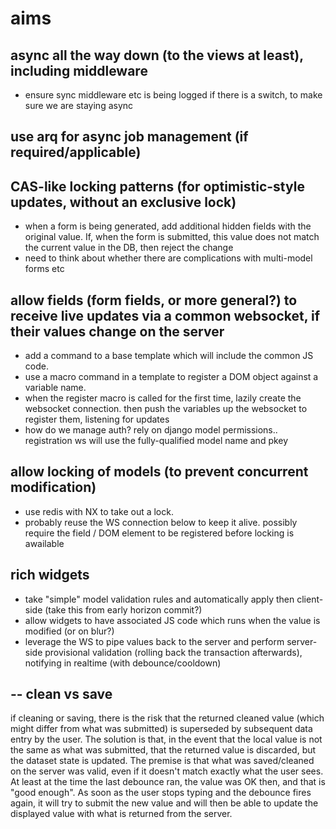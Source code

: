 # aims

## async all the way down (to the views at least), including middleware

- ensure sync middleware etc is being logged if there is a switch, to make sure we are staying async

## use arq for async job management (if required/applicable)

## CAS-like locking patterns (for optimistic-style updates, without an exclusive lock)

- when a form is being generated, add additional hidden fields with the original value. If, when the form is submitted, this value does not match the current value in the DB, then reject the change
- need to think about whether there are complications with multi-model forms etc

## allow fields (form fields, or more general?) to receive live updates via a common websocket, if their values change on the server

- add a command to a base template which will include the common JS code.
- use a macro command in a template to register a DOM object against a variable name.
- when the register macro is called for the first time, lazily create the websocket connection. then push the variables up the websocket to register them, listening for updates
- how do we manage auth? rely on django model permissions.. registration ws will use the fully-qualified model name and pkey

## allow locking of models (to prevent concurrent modification)

- use redis with NX to take out a lock.
- probably reuse the WS connection below to keep it alive. possibly require the field / DOM element to be registered before locking is awailable

## rich widgets

- take "simple" model validation rules and automatically apply then client-side (take this from early horizon commit?)
- allow widgets to have associated JS code which runs when the value is modified (or on blur?)
- leverage the WS to pipe values back to the server and perform server-side provisional validation (rolling back the transaction afterwards), notifying in realtime (with debounce/cooldown)

--
clean vs save
--
if cleaning or saving, there is the risk that the returned cleaned value (which might differ from what was submitted) is
superseded by subsequent data entry by the user.
The solution is that, in the event that the local value is not the same as what was submitted, that the returned value is
discarded, but the dataset state is updated.
The premise is that what was saved/cleaned on the server was valid, even if it doesn't match exactly what the user sees. At
least at the time the last debounce ran, the value was OK then, and that is "good enough". As soon as the user stops typing
and the debounce fires again, it will try to submit the new value and will then be able to update the displayed value
with what is returned from the server.
